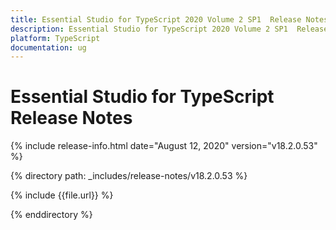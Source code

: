 ```yaml
---
title: Essential Studio for TypeScript 2020 Volume 2 SP1  Release Notes  
description: Essential Studio for TypeScript 2020 Volume 2 SP1  Release Notes  
platform: TypeScript
documentation: ug
---
```


# Essential Studio for TypeScript  Release Notes  

{% include release-info.html date="August 12, 2020"  version="v18.2.0.53" %} 


{% directory path: _includes/release-notes/v18.2.0.53 %}

{% include {{file.url}} %}

{% enddirectory %}